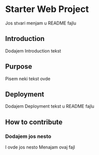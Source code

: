 # Starter Web Project
Jos stvari menjam u README fajlu
## Introduction
Dodajem Introduction tekst
## Purpose
Pisem neki tekst ovde
## Deployment
Dodajem Deployment tekst u README fajlu
## How to contribute
### Dodajem jos nesto
I ovde jos nesto
Menajam ovaj fajl
